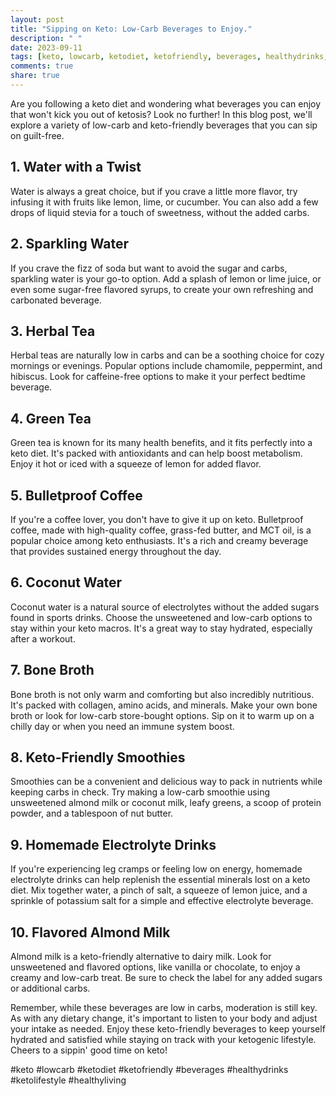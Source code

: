 ```yaml
---
layout: post
title: "Sipping on Keto: Low-Carb Beverages to Enjoy."
description: " "
date: 2023-09-11
tags: [keto, lowcarb, ketodiet, ketofriendly, beverages, healthydrinks, ketolifestyle, healthyliving]
comments: true
share: true
---
```


Are you following a keto diet and wondering what beverages you can enjoy that won't kick you out of ketosis? Look no further! In this blog post, we'll explore a variety of low-carb and keto-friendly beverages that you can sip on guilt-free. 

## 1. Water with a Twist

Water is always a great choice, but if you crave a little more flavor, try infusing it with fruits like lemon, lime, or cucumber. You can also add a few drops of liquid stevia for a touch of sweetness, without the added carbs.

## 2. Sparkling Water

If you crave the fizz of soda but want to avoid the sugar and carbs, sparkling water is your go-to option. Add a splash of lemon or lime juice, or even some sugar-free flavored syrups, to create your own refreshing and carbonated beverage.

## 3. Herbal Tea

Herbal teas are naturally low in carbs and can be a soothing choice for cozy mornings or evenings. Popular options include chamomile, peppermint, and hibiscus. Look for caffeine-free options to make it your perfect bedtime beverage.

## 4. Green Tea

Green tea is known for its many health benefits, and it fits perfectly into a keto diet. It's packed with antioxidants and can help boost metabolism. Enjoy it hot or iced with a squeeze of lemon for added flavor.

## 5. Bulletproof Coffee

If you're a coffee lover, you don't have to give it up on keto. Bulletproof coffee, made with high-quality coffee, grass-fed butter, and MCT oil, is a popular choice among keto enthusiasts. It's a rich and creamy beverage that provides sustained energy throughout the day.

## 6. Coconut Water

Coconut water is a natural source of electrolytes without the added sugars found in sports drinks. Choose the unsweetened and low-carb options to stay within your keto macros. It's a great way to stay hydrated, especially after a workout.

## 7. Bone Broth

Bone broth is not only warm and comforting but also incredibly nutritious. It's packed with collagen, amino acids, and minerals. Make your own bone broth or look for low-carb store-bought options. Sip on it to warm up on a chilly day or when you need an immune system boost.

## 8. Keto-Friendly Smoothies

Smoothies can be a convenient and delicious way to pack in nutrients while keeping carbs in check. Try making a low-carb smoothie using unsweetened almond milk or coconut milk, leafy greens, a scoop of protein powder, and a tablespoon of nut butter. 

## 9. Homemade Electrolyte Drinks

If you're experiencing leg cramps or feeling low on energy, homemade electrolyte drinks can help replenish the essential minerals lost on a keto diet. Mix together water, a pinch of salt, a squeeze of lemon juice, and a sprinkle of potassium salt for a simple and effective electrolyte beverage.

## 10. Flavored Almond Milk

Almond milk is a keto-friendly alternative to dairy milk. Look for unsweetened and flavored options, like vanilla or chocolate, to enjoy a creamy and low-carb treat. Be sure to check the label for any added sugars or additional carbs.

Remember, while these beverages are low in carbs, moderation is still key. As with any dietary change, it's important to listen to your body and adjust your intake as needed. Enjoy these keto-friendly beverages to keep yourself hydrated and satisfied while staying on track with your ketogenic lifestyle. Cheers to a sippin' good time on keto!

#keto #lowcarb #ketodiet #ketofriendly #beverages #healthydrinks #ketolifestyle #healthyliving